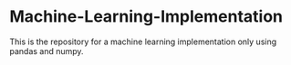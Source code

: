 # Machine-Learning-Implementation
This is the repository for a machine learning implementation only using pandas and numpy.
